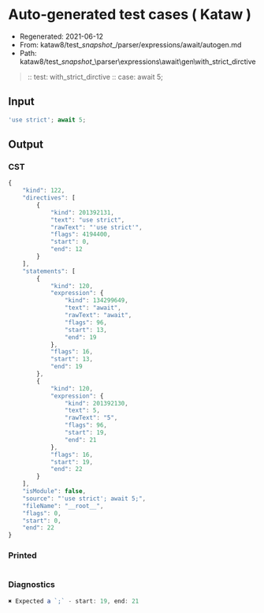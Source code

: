 # Auto-generated test cases ( Kataw )
- Regenerated: 2021-06-12
- From: kataw8/test\__snapshot__/parser/expressions/await/autogen.md
- Path: kataw8/test\__snapshot__\parser\expressions\await\gen\with_strict_dirctive
> :: test: with_strict_dirctive
> :: case: await 5;
## Input

`````js
'use strict'; await 5;
`````
## Output

### CST

```javascript
{
    "kind": 122,
    "directives": [
        {
            "kind": 201392131,
            "text": "use strict",
            "rawText": "'use strict'",
            "flags": 4194400,
            "start": 0,
            "end": 12
        }
    ],
    "statements": [
        {
            "kind": 120,
            "expression": {
                "kind": 134299649,
                "text": "await",
                "rawText": "await",
                "flags": 96,
                "start": 13,
                "end": 19
            },
            "flags": 16,
            "start": 13,
            "end": 19
        },
        {
            "kind": 120,
            "expression": {
                "kind": 201392130,
                "text": 5,
                "rawText": "5",
                "flags": 96,
                "start": 19,
                "end": 21
            },
            "flags": 16,
            "start": 19,
            "end": 22
        }
    ],
    "isModule": false,
    "source": "'use strict'; await 5;",
    "fileName": "__root__",
    "flags": 0,
    "start": 0,
    "end": 22
}
```

### Printed

```javascript

```

### Diagnostics

```javascript
✖ Expected a `;` - start: 19, end: 21

```

